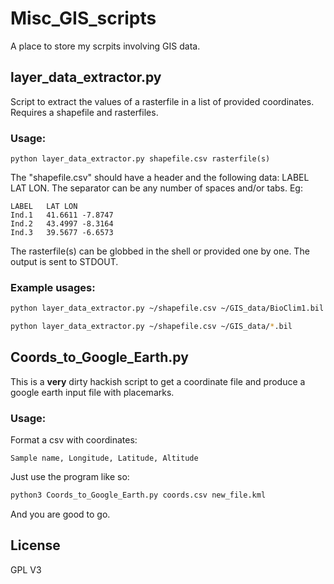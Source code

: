# Misc_GIS_scripts
A place to store my scrpits involving GIS data.

## layer_data_extractor.py

Script to extract the values of a rasterfile in a list of provided coordinates.
Requires a shapefile and rasterfiles.

### Usage:

```
python layer_data_extractor.py shapefile.csv rasterfile(s)
```

The "shapefile.csv" should have a header and the following data: LABEL LAT LON.
The separator can be any number of spaces and/or tabs.
Eg:

```
LABEL   LAT LON
Ind.1   41.6611 -7.8747
Ind.2   43.4997 -8.3164
Ind.3   39.5677 -6.6573
```


The rasterfile(s) can be globbed in the shell or provided one by one.
The output is sent to STDOUT.

### Example usages:

```bash
python layer_data_extractor.py ~/shapefile.csv ~/GIS_data/BioClim1.bil ~/GIS_data/BioClim2.bil

python layer_data_extractor.py ~/shapefile.csv ~/GIS_data/*.bil
```

## Coords_to_Google_Earth.py

This is a **very** dirty hackish script to get a coordinate file and produce a google earth input file with placemarks.

### Usage:

Format a csv with coordinates:

```
Sample name, Longitude, Latitude, Altitude
```

Just use the program like so:

```bash
python3 Coords_to_Google_Earth.py coords.csv new_file.kml
```

And you are good to go.


## License

GPL V3
